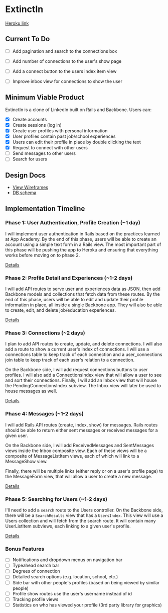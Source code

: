 # ExtinctIn

[Heroku link][heroku]

[heroku]: #fillthisin

## Current To Do
- [ ] Add pagination and search to the connections box
- [ ] Add number of connections to the user's show page
- [ ] Add a connect button to the users index item view
- [ ] Improve inbox view for connections to show the user


## Minimum Viable Product
ExtinctIn is a clone of LinkedIn built on Rails and Backbone. Users can:

- [x] Create accounts
- [x] Create sessions (log in)
- [x] Create user profiles with personal information
- [x] User profiles contain past job/school experiences
- [x] Users can edit their profile in place by double clicking the text
- [x] Request to connect with other users
- [ ] Send messages to other users
- [ ] Search for users

## Design Docs
* [View Wireframes][views]
* [DB schema][schema]

[views]: ./docs/views.md
[schema]: ./docs/schema.md

## Implementation Timeline

### Phase 1: User Authentication, Profile Creation (~1 day)
I will implement user authentication in Rails based on the practices learned at
App Academy. By the end of this phase, users will be able to create an account using
a simple text form in a Rails view. The most important part of this phase will
be pushing the app to Heroku and ensuring that everything works before moving on
to phase 2.

[Details][phase-one]

### Phase 2: Profile Detail and Experiences (~1-2 days)
I will add API routes to serve user and experiences data as JSON, then add Backbone
models and collections that fetch data from these routes. By the end of this
phase, users will be able to edit and update their profile information in place, all
inside a single Backbone app. They will also be able to create, edit, and delete job/education experiences.

[Details][phase-two]

### Phase 3: Connections (~2 days)
I plan to add API routes to create, update, and delete connections. I will also add a route to show a current user's index of connections. I will use a connections table to keep track of each connection and a user_connections join table to keep track of each user's relation to a connection.

On the Backbone side, I will add request connections buttons to user profiles. I will also add a ConnectionsIndex view that will allow a user to see and sort their connections. Finally, I will add an Inbox view that will house the PendingConnectionsIndex subview. The Inbox view will later be used to house messages as well.

[Details][phase-three]

### Phase 4: Messages (~1-2 days)
I will add Rails API routes (create, index, show) for messages. Rails routes should be able to return either sent messages or received messages for a given user.

On the Backbone side, I will add ReceivedMessages and SentMessages views inside the Inbox composite view. Each of these views will be a composite of MessageListItem views, each of which will link to a MessageShow view.

Finally, there will be multiple links (either reply or on a user's profile page) to the MessageForm view, that will allow a user to create a new message.

[Details][phase-four]

### Phase 5: Searching for Users (~1-2 days)
I'll need to add a `search` route to the Users controller. On the Backbone side, there will be a `SearchResults` view that has a `UsersIndex`. This view will use a Users collection and will fetch from the search route. It will contain many UserListItem subviews, each linking to a given user's profile.

[Details][phase-five]

### Bonus Features
- [ ] Notifications and dropdown menus on navigation bar
- [ ] Typeahead search bar
- [ ] Degrees of connection
- [ ] Detailed search options (e.g. location, school, etc.)
- [ ] Side bar with other people's profiles (based on being viewed by similar people)
- [ ] Profile show routes use the user's username instead of id
- [ ] Tracking profile views
- [ ] Statistics on who has viewed your profile (3rd party library for graphics)

[phase-one]: ./docs/phases/phase1.md
[phase-two]: ./docs/phases/phase2.md
[phase-three]: ./docs/phases/phase3.md
[phase-four]: ./docs/phases/phase4.md
[phase-five]: ./docs/phases/phase5.md
